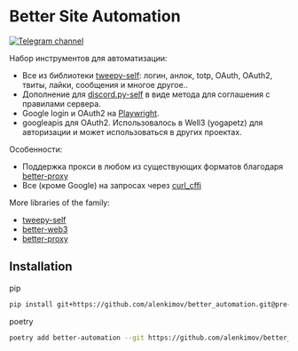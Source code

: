 # Better Site Automation
[![Telegram channel](https://img.shields.io/endpoint?url=https://runkit.io/damiankrawczyk/telegram-badge/branches/master?url=https://t.me/cum_insider)](https://t.me/cum_insider)

Набор инструментов для автоматизации:
- Все из библиотеки [tweepy-self](https://github.com/alenkimov/tweepy-self): логин, анлок, totp, OAuth, OAuth2, твиты, лайки, сообщения и многое другое..
- Дополнение для [discord.py-self](https://github.com/dolfies/discord.py-self) в виде метода для соглашения с правилами сервера.
- Google login и OAuth2 на [Playwright](https://github.com/microsoft/playwright).
- googleapis для OAuth2. Использовалось в Well3 (yogapetz) для авторизации и может использоваться в других проектах.

Особенности:
- Поддержка прокси в любом из существующих форматов благодаря [better-proxy](https://github.com/alenkimov/better_proxy)
- Все (кроме Google) на запросах через [curl_cffi](https://github.com/yifeikong/curl_cffi)

More libraries of the family:
- [tweepy-self](https://github.com/alenkimov/tweepy-self)
- [better-web3](https://github.com/alenkimov/better_web3)
- [better-proxy](https://github.com/alenkimov/better_proxy)

## Installation
pip
```bash
pip install git+https://github.com/alenkimov/better_automation.git@pre-release#egg=better_automation
```

poetry
```bash
poetry add better-automation --git https://github.com/alenkimov/better_automation.git --rev pre-release
```
